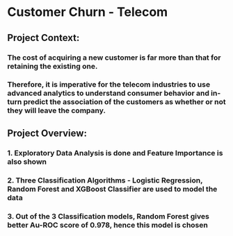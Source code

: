 # Customer Churn - Telecom
## Project Context:
### The cost of acquiring a new customer is far more than that for retaining the existing one. 
### Therefore, it is imperative for the telecom industries to use advanced analytics to understand consumer behavior and in-turn predict the association of the customers as whether or not they will leave the company.
## Project Overview:
### 1. Exploratory Data Analysis is done and Feature Importance is also shown
### 2. Three Classification Algorithms - Logistic Regression, Random Forest and XGBoost Classifier are used to model the data
### 3. Out of the 3 Classification models, Random Forest gives better Au-ROC score of 0.978, hence this model is chosen
